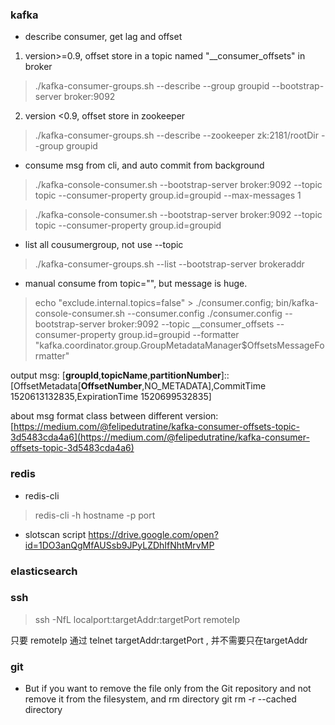 ### kafka
* describe consumer, get lag and offset
1. version>=0.9, offset store in a topic named "__consumer_offsets" in broker


>./kafka-consumer-groups.sh --describe --group groupid  --bootstrap-server broker:9092


2. version <0.9, offset store in zookeeper

>./kafka-consumer-groups.sh --describe --zookeeper zk:2181/rootDir --group groupid

* consume msg from cli, and auto commit from background

> ./kafka-console-consumer.sh --bootstrap-server broker:9092 --topic topic  --consumer-property group.id=groupid --max-messages 1

> ./kafka-console-consumer.sh --bootstrap-server broker:9092 --topic topic  --consumer-property group.id=groupid


* list all cousumergroup, not use --topic
>./kafka-consumer-groups.sh  --list --bootstrap-server brokeraddr

* manual consume from topic="", but message is huge. 
>echo "exclude.internal.topics=false" > ./consumer.config; bin/kafka-console-consumer.sh --consumer.config ./consumer.config --bootstrap-server broker:9092 --topic __consumer_offsets  --consumer-property group.id=groupid  --formatter "kafka.coordinator.group.GroupMetadataManager\$OffsetsMessageFormatter" 

output msg: 
[**groupId**,**topicName**,**partitionNumber**]::[OffsetMetadata[**OffsetNumber**,NO_METADATA],CommitTime 1520613132835,ExpirationTime 1520699532835]

about msg format class between different version: 
[https://medium.com/@felipedutratine/kafka-consumer-offsets-topic-3d5483cda4a6](https://medium.com/@felipedutratine/kafka-consumer-offsets-topic-3d5483cda4a6)


### redis
* redis-cli 
>redis-cli -h hostname -p port
* slotscan script 
https://drive.google.com/open?id=1DO3anQgMfAUSsb9JPyLZDhIfNhtMrvMP
### elasticsearch

### ssh

> ssh -NfL localport:targetAddr:targetPort remoteIp

只要 remoteIp 通过 telnet targetAddr:targetPort , 并不需要只在targetAddr

### git
* But if you want to remove the file only from the Git repository and not remove it from the filesystem, and rm directory
git  rm -r --cached directory
<!--stackedit_data:
eyJoaXN0b3J5IjpbLTE4NTI2NjI3NjksLTIwOTU1NTY1MDMsLT
E5NjY5Mzg5ODEsLTM1NDMzODExOF19
-->